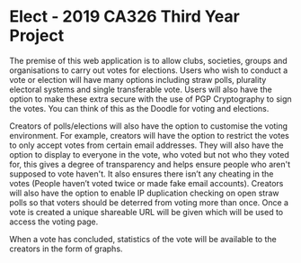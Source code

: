 # Elect - 2019 CA326 Third Year Project

The premise of this web application is to allow clubs, societies, groups and organisations to carry out votes for elections. Users who wish to conduct a vote or election will have many options including straw polls, plurality electoral systems and single transferable vote. Users will also have the option to make these extra secure with the use of PGP Cryptography to sign the votes. You can think of this as the Doodle for voting and elections.

Creators of polls/elections will also have the option to customise the voting environment. For example, creators will have the option to restrict the votes to only accept votes from certain email addresses. They will also have the option to display to everyone in the vote, who voted but not who they voted for, this gives a degree of transparency and helps ensure people who aren't supposed to vote haven't. It also ensures there isn’t any cheating in the votes (People haven’t voted twice or made fake email accounts). Creators will also have the option to enable IP duplication checking on open straw polls so that voters should be deterred from voting more than once. Once a vote is created a unique shareable URL will be given which will be used to access the voting page.

When a vote has concluded, statistics of the vote will be available to the creators in the form of graphs.